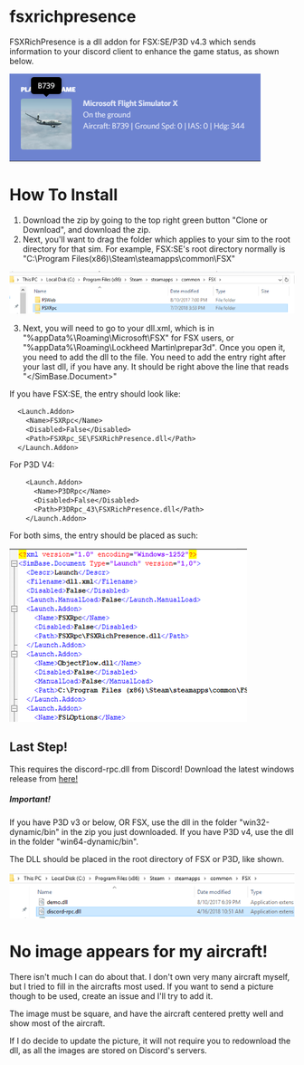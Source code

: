 # fsxrichpresence

FSXRichPresence is a dll addon for FSX:SE/P3D v4.3 which sends information to your discord client to enhance the game status, as shown below.

![Alt text](documentation/example.png?raw=true "Title")

# How To Install
1) Download the zip by going to the top right green button "Clone or Download", and download the zip.
2) Next, you'll want to drag the folder which applies to your sim to the root directory for that sim.
  For example, FSX:SE's root directory normally is "C:\Program Files(x86)\Steam\steamapps\common\FSX"

![Alt text](documentation/directoryPlacement.png?raw=true "dir")

3) Next, you will need to go to your dll.xml, which is in "%appData%\Roaming\Microsoft\FSX" for FSX users, or "%appData%\Roaming\Lockheed Martin\prepar3d\". Once you open it, you need to add the dll to the file. You need to add the entry right after your last dll, if you have any. It should be right above the line that reads "</SimBase.Document>"

If you have FSX:SE, the entry should look like:
```
  <Launch.Addon>
    <Name>FSXRpc</Name>
    <Disabled>False</Disabled>
    <Path>FSXRpc_SE\FSXRichPresence.dll</Path>
  </Launch.Addon>
```
For P3D V4:
```
    <Launch.Addon>
      <Name>P3DRpc</Name>
      <Disabled>False</Disabled>
      <Path>P3DRpc_43\FSXRichPresence.dll</Path>
    </Launch.Addon>
``` 
For both sims, the entry should be placed as such:

![Alt text](documentation/dll.png?raw=true "dll")

## Last Step!
This requires the discord-rpc.dll from Discord!
Download the latest windows release from [here!](https://github.com/discordapp/discord-rpc/releases)

##### Important!
If you have P3D v3 or below, OR FSX, use the dll in the folder "win32-dynamic/bin" in the zip you just downloaded.
If you have P3D v4, use the dll in the folder "win64-dynamic/bin".

The DLL should be placed in the root directory of FSX or P3D, like shown.

![Alt text](documentation/discord.png?raw=true "discord")

# No image appears for my aircraft!
There isn't much I can do about that. I don't own very many aircraft myself, but I tried to fill in the aircrafts most used. If you want to send a picture though to be used, create an issue and I'll try to add it.

The image must be square, and have the aircraft centered pretty well and show most of the aircraft.

If I do decide to update the picture, it will not require you to redownload the dll, as all the images are stored on Discord's servers.
